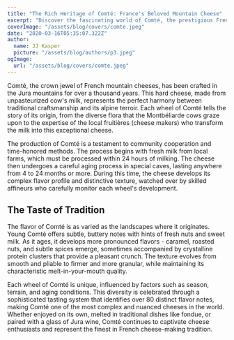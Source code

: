 ```yaml
---
title: "The Rich Heritage of Comté: France's Beloved Mountain Cheese"
excerpt: "Discover the fascinating world of Comté, the prestigious French cheese from the Jura mountains. Learn about its centuries-old crafting traditions, distinctive flavor profiles, and the unique terroir that makes this cheese a protected culinary treasure."
coverImage: "/assets/blog/covers/comte.jpeg"
date: "2020-03-16T05:35:07.322Z"
author:
  name: JJ Kasper
  picture: "/assets/blog/authors/p3.jpeg"
ogImage:
  url: "/assets/blog/covers/comte.jpeg"
---
```


Comté, the crown jewel of French mountain cheeses, has been crafted in the Jura mountains for over a thousand years. This hard cheese, made from unpasteurized cow's milk, represents the perfect harmony between traditional craftsmanship and its alpine terroir. Each wheel of Comté tells the story of its origin, from the diverse flora that the Montbéliarde cows graze upon to the expertise of the local fruitières (cheese makers) who transform the milk into this exceptional cheese.

The production of Comté is a testament to community cooperation and time-honored methods. The process begins with fresh milk from local farms, which must be processed within 24 hours of milking. The cheese then undergoes a careful aging process in special caves, lasting anywhere from 4 to 24 months or more. During this time, the cheese develops its complex flavor profile and distinctive texture, watched over by skilled affineurs who carefully monitor each wheel's development.

## The Taste of Tradition

The flavor of Comté is as varied as the landscapes where it originates. Young Comté offers subtle, buttery notes with hints of fresh nuts and sweet milk. As it ages, it develops more pronounced flavors - caramel, roasted nuts, and subtle spices emerge, sometimes accompanied by crystalline protein clusters that provide a pleasant crunch. The texture evolves from smooth and pliable to firmer and more granular, while maintaining its characteristic melt-in-your-mouth quality.

Each wheel of Comté is unique, influenced by factors such as season, terrain, and aging conditions. This diversity is celebrated through a sophisticated tasting system that identifies over 80 distinct flavor notes, making Comté one of the most complex and nuanced cheeses in the world. Whether enjoyed on its own, melted in traditional dishes like fondue, or paired with a glass of Jura wine, Comté continues to captivate cheese enthusiasts and represent the finest in French cheese-making tradition.
